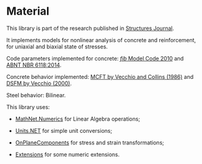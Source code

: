 # Material
This library is part of the research published in [Structures Journal](https://authors.elsevier.com/a/1e1Wj8MoIGt99M).

It implements models for nonlinear analysis of concrete and reinforcement, for uniaxial and biaxial state of stresses.

Code parameters implemented for concrete: [*fib* Model Code 2010](https://www.fib-international.org/publications/fib-bulletins/model-code-2010-final-draft,-volume-1-detail.html) and [ABNT NBR 6118:2014](https://www.abntcatalogo.com.br/norma.aspx?ID=317027).

Concrete behavior implemented: [MCFT by Vecchio and Collins (1986)](https://www.concrete.org/publications/internationalconcreteabstractsportal.aspx?m=details&ID=10416) and [DSFM by Vecchio (2000)](https://ascelibrary.org/doi/10.1061/(ASCE)0733-9445(2000)126%3A9(1070)).

Steel behavior: Bilinear.

This library uses:

- [MathNet.Numerics](https://github.com/mathnet/mathnet-numerics) for Linear Algebra operations;

- [Units.NET](https://github.com/angularsen/UnitsNet) for simple unit conversions;

- [OnPlaneComponents](https://github.com/andrefmello91/On-Plane-Components) for stress and strain transformations;

- [Extensions](https://github.com/andrefmello91/Extensions) for some numeric extensions.

